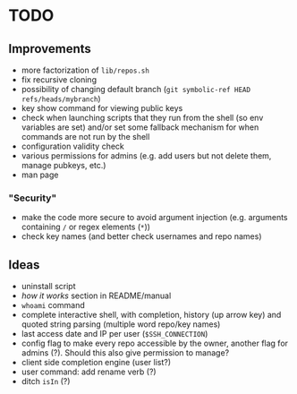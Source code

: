 # TODO


## Improvements
- more factorization of `lib/repos.sh`
- fix recursive cloning
- possibility of changing default branch (`git symbolic-ref HEAD refs/heads/mybranch`)
- key show command for viewing public keys
- check when launching scripts that they run from the shell (so env variables are set) and/or set some fallback mechanism for when commands are not run by the shell
- configuration validity check
- various permissions for admins (e.g. add users but not delete them, manage pubkeys, etc.)
- man page

### "Security"
- make the code more secure to avoid argument injection (e.g. arguments containing `/` or regex elements (`*`))
- check key names (and better check usernames and repo names)

## Ideas
- uninstall script
- *how it works* section in README/manual
- `whoami` command
- complete interactive shell, with completion, history (up arrow key) and quoted string parsing (multiple word repo/key names)
- last access date and IP per user (`$SSH_CONNECTION`)
- config flag to make every repo accessible by the owner, another flag for admins (?). Should this also give permission to manage?
- client side completion engine (user list?)
- user command: add rename verb (?)
- ditch `isIn` (?)
